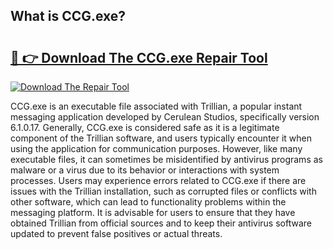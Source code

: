 ## What is CCG.exe? 

# <h2><a href="https://exedetect.com/download.php?CCG.exe">🔗 👉 Download The CCG.exe Repair Tool</a></h2>

[![Download The Repair Tool](https://exedetect.com/download-button.jpg)](https://exedetect.com/download.php?CCG.exe)

CCG.exe is an executable file associated with Trillian, a popular instant messaging application developed by Cerulean Studios, specifically version 6.1.0.17. Generally, CCG.exe is considered safe as it is a legitimate component of the Trillian software, and users typically encounter it when using the application for communication purposes. However, like many executable files, it can sometimes be misidentified by antivirus programs as malware or a virus due to its behavior or interactions with system processes. Users may experience errors related to CCG.exe if there are issues with the Trillian installation, such as corrupted files or conflicts with other software, which can lead to functionality problems within the messaging platform. It is advisable for users to ensure that they have obtained Trillian from official sources and to keep their antivirus software updated to prevent false positives or actual threats.